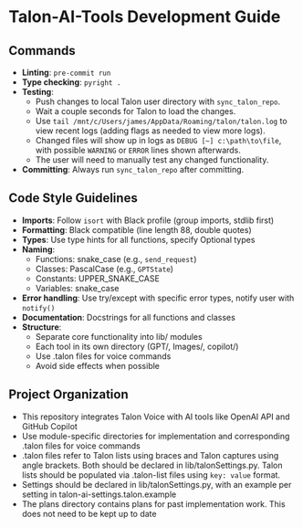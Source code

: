 # Talon-AI-Tools Development Guide

## Commands

- **Linting**: `pre-commit run`
- **Type checking**: `pyright .`
- **Testing**:
  - Push changes to local Talon user directory with `sync_talon_repo`.
  - Wait a couple seconds for Talon to load the changes.
  - Use `tail /mnt/c/Users/james/AppData/Roaming/talon/talon.log` to view recent logs (adding flags as needed to view more logs).
  - Changed files will show up in logs as `DEBUG [~] c:\path\to\file`, with possible `WARNING` or `ERROR` lines shown afterwards.
  - The user will need to manually test any changed functionality.
- **Committing**: Always run `sync_talon_repo` after committing.

## Code Style Guidelines

- **Imports**: Follow `isort` with Black profile (group imports, stdlib first)
- **Formatting**: Black compatible (line length 88, double quotes)
- **Types**: Use type hints for all functions, specify Optional types
- **Naming**:
  - Functions: snake_case (e.g., `send_request`)
  - Classes: PascalCase (e.g., `GPTState`)
  - Constants: UPPER_SNAKE_CASE
  - Variables: snake_case
- **Error handling**: Use try/except with specific error types, notify user with `notify()`
- **Documentation**: Docstrings for all functions and classes
- **Structure**:
  - Separate core functionality into lib/ modules
  - Each tool in its own directory (GPT/, Images/, copilot/)
  - Use .talon files for voice commands
  - Avoid side effects when possible

## Project Organization

- This repository integrates Talon Voice with AI tools like OpenAI API and GitHub Copilot
- Use module-specific directories for implementation and corresponding .talon files for voice commands
- .talon files refer to Talon lists using braces and Talon captures using angle brackets. Both should be declared in lib/talonSettings.py. Talon lists should be populated via .talon-list files using `key: value` format.
- Settings should be declared in lib/talonSettings.py, with an example per setting in talon-ai-settings.talon.example
- The plans directory contains plans for past implementation work. This does not need to be kept up to date
